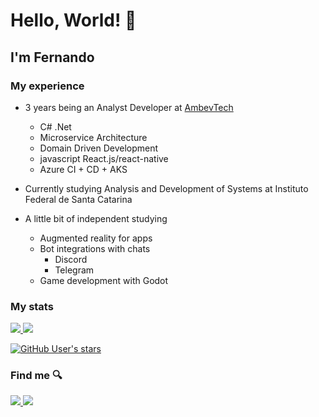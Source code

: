 # Hello, World! 👋

## I'm Fernando 

### My experience

- 3 years being an Analyst Developer at <a href="https://ambevtech.com.br/" target="_blank">AmbevTech</a>
  - C# .Net
  - Microservice Architecture
  - Domain Driven Development
  - javascript React.js/react-native
  - Azure CI + CD + AKS

- Currently studying Analysis and Development of Systems at Instituto Federal de Santa Catarina

- A little bit of independent studying
  - Augmented reality for apps
  - Bot integrations with chats
    - Discord
    - Telegram
  - Game development with Godot

### My stats

<a href="#">
  <img src="https://github-readme-stats.vercel.app/api?username=fernando-silva-dev&count_private=true">
</a>

<a href="#">
  <img src="https://github-readme-stats.vercel.app/api/top-langs/?username=fernando-silva-dev&layout=compact" />
</a>

<a href="#">

  ![GitHub User's stars](https://img.shields.io/github/stars/fernando-silva-dev?style=social)

</a>

### Find me 🔍

<a href='https://www.linkedin.com/in/fernandosantossilva/' target="_blank">
  <img src="https://img.shields.io/badge/LinkedIn-0077B5?style=for-the-badge&logo=linkedin&logoColor=white"/>
</a>
<a href='https://www.npmjs.com/~fernando.silva' target="_blank">
  <img src="https://img.shields.io/badge/NPM-FFF?style=for-the-badge&logo=npm"/>
</a>